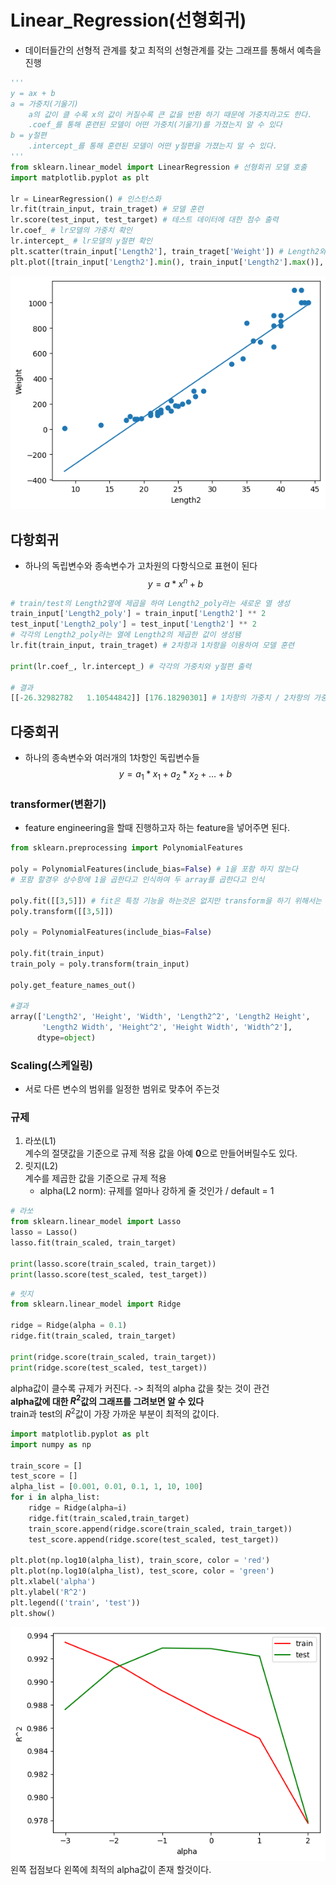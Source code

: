 # Linear_Regression(선형회귀)
- 데이터들간의 선형적 관계를 찾고 최적의 선형관계를 갖는 그래프를 통해서 예측을 진행

```python
'''
y = ax + b
a = 가중치(기울기)  
    a의 값이 클 수록 x의 값이 커질수록 큰 값을 반환 하기 때문에 가중치라고도 한다.  
    .coef_를 통해 훈련된 모델이 어떤 가중치(기울기)를 가졌는지 알 수 있다
b = y절편  
    .intercept_를 통해 훈련된 모델이 어떤 y절편을 가졌는지 알 수 있다.
''' 
from sklearn.linear_model import LinearRegression # 선형회귀 모델 호출
import matplotlib.pyplot as plt

lr = LinearRegression() # 인스턴스화
lr.fit(train_input, train_traget) # 모델 훈련
lr.score(test_input, test_target) # 테스트 데이터에 대한 점수 출력
lr.coef_ # lr모델의 가중치 확인
lr.intercept_ # lr모델의 y절편 확인
plt.scatter(train_input['Length2'], train_traget['Weight']) # Length2와 Weight의 관계 scatter plot
plt.plot([train_input['Length2'].min(), train_input['Length2'].max()], [train_input['Length2'].min() * lr.coef_[0][0] + (lr.intercept_[0]), train_input['Length2'].max() * lr.coef_[0][0] + (lr.intercept_[0])], x_label = 'Length2', y_label = 'Weight') # lr모델에서 사용한 가중치와 y절편을 활용하여 모델이 그린 선형 모델 시각화
```
![lr_model 시각화](/asset/output.png)


## 다항회귀
- 하나의 독립변수와 종속변수가 고차원의 다항식으로 표현이 된다  
$$y = a*x^n + b$$

```python
# train/test의 Length2열에 제곱을 하여 Length2_poly라는 새로운 열 생성
train_input['Length2_poly'] = train_input['Length2'] ** 2
test_input['Length2_poly'] = test_input['Length2'] ** 2
# 각각의 Length2_poly라는 열에 Length2의 제곱한 값이 생성됌
lr.fit(train_input, train_traget) # 2차항과 1차항을 이용하여 모델 훈련

print(lr.coef_, lr.intercept_) # 각각의 가중치와 y절편 출력

# 결과
[[-26.32982782   1.10544842]] [176.18290301] # 1차항의 가중치 / 2차항의 가중치 / y절편
```

## 다중회귀
- 하나의 종속변수와 여러개의 1차항인 독립변수들
$$y = a_{1} * x_{1} + a_{2} * x_{2} + \dots + b$$


### transformer(변환기)
- feature engineering을 할때 진행하고자 하는 feature을 넣어주면 된다.
```python
from sklearn.preprocessing import PolynomialFeatures

poly = PolynomialFeatures(include_bias=False) # 1을 포함 하지 않는다
# 포함 할경우 상수항에 1을 곱한다고 인식하여 두 array를 곱한다고 인식

poly.fit([[3,5]]) # fit은 특정 기능을 하는것은 없지만 transform을 하기 위해서는 fit을 해야지만 transform을 할 수 있다. (학습을 하는게 아님)
poly.transform([[3,5]])

poly = PolynomialFeatures(include_bias=False) 

poly.fit(train_input)
train_poly = poly.transform(train_input)

poly.get_feature_names_out()

#결과
array(['Length2', 'Height', 'Width', 'Length2^2', 'Length2 Height',
       'Length2 Width', 'Height^2', 'Height Width', 'Width^2'],
      dtype=object)
```


### Scaling(스케일링)
- 서로 다른 변수의 범위를 일정한 범위로 맞추어 주는것

### 규제
1. 라쏘(L1)  
    계수의 절댓값을 기준으로 규제 적용
    값을 아예 **0**으로 만들어버릴수도 있다.
2. 릿지(L2)  
    계수를 제곱한 값을 기준으로 규제 적용  
    - alpha(L2 norm): 규제를 얼마나 강하게 줄 것인가 / default = 1

```python
# 라쏘
from sklearn.linear_model import Lasso
lasso = Lasso()
lasso.fit(train_scaled, train_target)

print(lasso.score(train_scaled, train_target))
print(lasso.score(test_scaled, test_target))
```
```python
# 릿지
from sklearn.linear_model import Ridge

ridge = Ridge(alpha = 0.1)
ridge.fit(train_scaled, train_target)

print(ridge.score(train_scaled, train_target))
print(ridge.score(test_scaled, test_target))
```
alpha값이 클수록 규제가 커진다. -> 최적의 alpha 값을 찾는 것이 관건  
**alpha값에 대한 $R^2$값의 그래프를 그려보면 알 수 있다**  
train과 test의 $R^2$값이 가장 가까운 부분이 최적의 값이다.
```python
import matplotlib.pyplot as plt
import numpy as np

train_score = []
test_score = []
alpha_list = [0.001, 0.01, 0.1, 1, 10, 100]
for i in alpha_list:
    ridge = Ridge(alpha=i)
    ridge.fit(train_scaled,train_target)
    train_score.append(ridge.score(train_scaled, train_target))
    test_score.append(ridge.score(test_scaled, test_target))

plt.plot(np.log10(alpha_list), train_score, color = 'red')
plt.plot(np.log10(alpha_list), test_score, color = 'green')
plt.xlabel('alpha')
plt.ylabel('R^2')
plt.legend(('train', 'test'))
plt.show()
```
![alpha_graph](/asset/alpha_graph.png)
왼쪽 접점보다 왼쪽에 최적의 alpha값이 존재 할것이다.